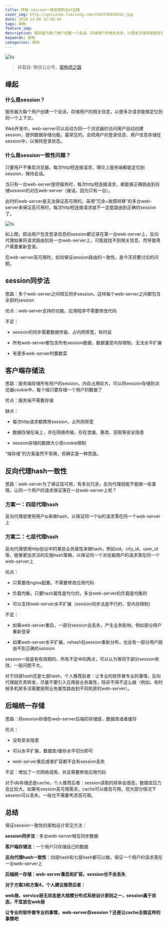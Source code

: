 ```yaml
---
title: 转载-session一致性架构设计实践
cover_img: http://qiniucdn.timilong.com/1543735436252.jpg
date: 2018-12-06 12:50:44
tags: 架构
feature_img:
description: 服务器为每个用户创建一个会话，存储用户的相关信息，以便多次请求能够定位到同一个上下文。
keywords: 架构
categories: 架构
---
```


![tu](http://qiniucdn.timilong.com/1543735436252.jpg)

> 转载自: 微信公众号，[架构师之路](https://mp.weixin.qq.com/s?__biz=MjM5ODYxMDA5OQ==&mid=2651960128&idx=1&sn=8e0e409b10ab9db549432af461385314&chksm=bd2d069c8a5a8f8ab5cdee602d4062bbdbb25da290668515d36682afa854e374d2a5ff02004b&scene=21#wechat_redirect)

## 缘起

### 什么是session？

服务器为每个用户创建一个会话，存储用户的相关信息，以便多次请求能够定位到同一个上下文。

Web开发中，web-server可以自动为同一个浏览器的访问用户自动创建session，提供数据存储功能。最常见的，会把用户的登录信息、用户信息存储在session中，以保持登录状态。


### 什么是session一致性问题？

只要用户不重启浏览器，每次http短连接请求，理论上服务端都能定位到session，保持会话。

当只有一台web-server提供服务时，每次http短连接请求，都能够正确路由到存储session的对应web-server（废话，因为只有一台）。

此时的web-server是无法保证高可用的，采用“冗余+故障转移”的多台web-server来保证高可用时，每次http短连接请求就不一定能路由到正确的session了。

![tu]()

如上图，假设用户包含登录信息的session都记录在第一台web-server上，反向代理如果将请求路由到另一台web-server上，可能就找不到相关信息，而导致用户需要重新登录。

在web-server高可用时，如何保证session路由的一致性，是今天将要讨论的问题。


## session同步法

思路：多个web-server之间相互同步session，这样每个web-server之间都包含全部的session

优点：web-server支持的功能，应用程序不需要修改代码

不足：

- session的同步需要数据传输，占内网带宽，有时延

- 所有web-server都包含所有session数据，数据量受内存限制，无法水平扩展

- 有更多web-server时要歇菜


## 客户端存储法

思路：服务端存储所有用户的session，内存占用较大，可以将session存储到浏览器cookie中，每个端只要存储一个用户的数据了

优点：服务端不需要存储

缺点：

- 每次http请求都携带session，占外网带宽

- 数据存储在端上，并在网络传输，存在泄漏、篡改、窃取等安全隐患

- session存储的数据大小受cookie限制

“端存储”的方案虽然不常用，但确实是一种思路。


## 反向代理hash一致性

思路：web-server为了保证高可用，有多台冗余，反向代理层能不能做一些事情，让同一个用户的请求保证落在一台web-server上呢？

### 方案一：四层代理hash

反向代理层使用用户ip来做hash，以保证同一个ip的请求落在同一个web-server上

### 方案二：七层代理hash

反向代理使用http协议中的某些业务属性来做hash，例如sid，city_id，user_id等，能够更加灵活的实施hash策略，以保证同一个浏览器用户的请求落在同一个web-server上

优点：

- 只需要改nginx配置，不需要修改应用代码

- 负载均衡，只要hash属性是均匀的，多台web-server的负载是均衡的

- 可以支持web-server水平扩展（session同步法是不行的，受内存限制）

不足：

- 如果web-server重启，一部分session会丢失，产生业务影响，例如部分用户重新登录

- 如果web-server水平扩展，rehash后session重新分布，也会有一部分用户路由不到正确的session

session一般是有有效期的，所有不足中的两点，可以认为等同于部分session失效，一般问题不大。

对于四层hash还是七层hash，个人推荐前者：让专业的软件做专业的事情，反向代理就负责转发，尽量不要引入应用层业务属性，除非不得不这么做（例如，有时候多机房多活需要按照业务属性路由到不同机房的web-server）。


## 后端统一存储

思路：将session存储在web-server后端的存储层，数据库或者缓存

优点：

- 没有安全隐患

- 可以水平扩展，数据库/缓存水平切分即可

- web-server重启或者扩容都不会有session丢失

不足：增加了一次网络调用，并且需要修改应用代码

对于db存储还是cache，个人推荐后者：session读取的频率会很高，数据库压力会比较大。如果有session高可用需求，cache可以做高可用，但大部分情况下session可以丢失，一般也不需要考虑高可用。

## 总结

保证session一致性的架构设计常见方法：

<b>session同步法</b>：多台web-server相互同步数据

<b>客户端存储法</b>：一个用户只存储自己的数据

<b>反向代理hash一致性</b>：四层hash和七层hash都可以做，保证一个用户的请求落在一台web-server上

<b>后端统一存储<b/>：web-server重启和扩容，session也不会丢失

对于方案3和方案4，个人建议推荐后者：

web层、service层无状态是大规模分布式系统设计原则之一，session属于状态，不宜放在web层

让专业的软件做专业的事情，web-server存session？还是让cache去做这样的事情吧


